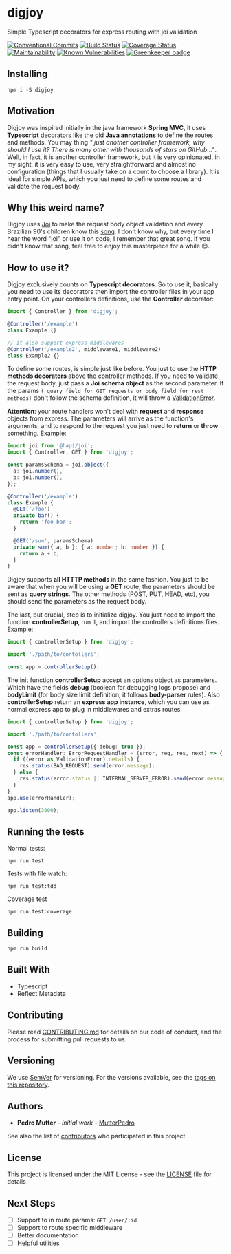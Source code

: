 # digjoy

Simple Typescript decorators for express routing with joi validation

[![Conventional Commits](https://img.shields.io/badge/Conventional%20Commits-1.0.0-yellow.svg)](https://conventionalcommits.org)
[![Build Status](https://travis-ci.org/MutterPedro/digjoy.svg?branch=master)](https://travis-ci.org/MutterPedro/digjoy)
[![Coverage Status](https://coveralls.io/repos/github/MutterPedro/digjoy/badge.svg?branch=master)](https://coveralls.io/github/MutterPedro/digjoy?branch=master)
[![Maintainability](https://api.codeclimate.com/v1/badges/a38ac8458647c365a2c3/maintainability)](https://codeclimate.com/github/MutterPedro/digjoy/maintainability)
[![Known Vulnerabilities](https://snyk.io/test/github/MutterPedro/digjoy/badge.svg?targetFile=package.json)](https://snyk.io/test/github/MutterPedro/digjoy?targetFile=package.json)
[![Greenkeeper badge](https://badges.greenkeeper.io/MutterPedro/digjoy.svg)](https://greenkeeper.io/)

## Installing

```shell script
npm i -S digjoy
```

## Motivation

Digjoy was inspired initially in the java framework **Spring MVC**, it uses **Typescript** decorators like the old **Java annotations** to define the routes and methods. You may thing _" just another controller framework, why should I use it? There is many other with thousands of stars on GitHub..."_. Well, in fact, it is another controller framework, but it is very opinionated, in my sight, it is very easy to use, very straightforward and almost no configuration (things that I usually take on a count to choose a library). It is ideal for simple APIs, which you just need to define some routes and validate the request body.

## Why this weird name?

Digjoy uses [Joi](https://hapi.dev/family/joi/?v=16.1.7) to make the request body object validation and every Brazilian 90's children know this [song](https://www.youtube.com/watch?v=9RcN6uMnWkc). I don't know why, but every time I hear the word "joi" or use it on code, I remember that great song. If you didn't know that song, feel free to enjoy this masterpiece for a while 😊.

## How to use it?

Digjoy exclusively counts on **Typescript decorators**. So to use it, basically you need to use its decorators then import the controller files in your app entry point. On your controllers definitions, use the **Controller** decorator:

```typescript
import { Controller } from 'digjoy';

@Controller('/example')
class Example {}

// it also support express middlewares
@Controller('/example2', middleware1, middleware2)
class Example2 {}
```

To define some routes, is simple just like before. You just to use the **HTTP methods decorators** above the controller methods. If you need to validate the request body, just pass a **Joi schema object** as the second parameter. If the params `( query field for GET requests or body field for rest methods)` don't follow the schema definition, it will throw a [ValidationError](https://hapi.dev/family/joi/?v=16.1.7#validationerror).

**Attention**: your route handlers won't deal with **request** and **response** objects from express. The parameters will arrive as the function's arguments, and to respond to the request you just need to **return** or **throw** something. Example:

```typescript
import joi from '@hapi/joi';
import { Controller, GET } from 'digjoy';

const paramsSchema = joi.object({
  a: joi.number(),
  b: joi.number(),
});

@Controller('/example')
class Example {
  @GET('/foo')
  private bar() {
    return 'foo bar';
  }

  @GET('/sum', paramsSchema)
  private sum({ a, b }: { a: number; b: number }) {
    return a + b;
  }
}
```

Digjoy supports **all HTTTP methods** in the same fashion. You just to be aware that when you will be using a **GET** route, the parameters should be sent as **query strings**. The other methods (POST, PUT, HEAD, etc), you should send the parameters as the request body.

The last, but crucial, step is to initialize digjoy. You just need to import the function **controllerSetup**, run it, and import the controllers definitions files. Example:

```typescript
import { controllerSetup } from 'digjoy';

import './path/to/contollers';

const app = controllerSetup();
```

The init function **controllerSetup** accept an options object as parameters. Which have the fields **debug** (boolean for debugging logs propose) and **bodyLimit** (for body size limit definition, it follows **body-parser** rules). Also **controllerSetup** return an **express app instance**, which you can use as normal express app to plug in middlewares and extras routes.

```typescript
import { controllerSetup } from 'digjoy';

import './path/to/contollers';

const app = controllerSetup({ debug: true });
const errorHandler: ErrorRequestHandler = (error, req, res, next) => {
  if ((error as ValidationError).details) {
    res.status(BAD_REQUEST).send(error.message);
  } else {
    res.status(error.status || INTERNAL_SERVER_ERROR).send(error.message);
  }
};
app.use(errorHandler);

app.listen(3000);
```

## Running the tests

Normal tests:

```shell script
npm run test
```

Tests with file watch:

```shell script
npm run test:tdd
```

Coverage test

```shell script
npm run test:coverage
```

## Building

```shell script
npm run build
```

## Built With

- Typescript
- Reflect Metadata

## Contributing

Please read [CONTRIBUTING.md](CONTRIBUTING.md) for details on our code of conduct, and the process for submitting pull requests to us.

## Versioning

We use [SemVer](http://semver.org/) for versioning. For the versions available, see the [tags on this repository](https://github.com/MutterPedro/digjoy/tags).

## Authors

- **Pedro Mutter** - _Initial work_ - [MutterPedro](https://github.com/MutterPedro)

See also the list of [contributors](https://github.com/mutterpedro/digjoy/contributors) who participated in this project.

## License

This project is licensed under the MIT License - see the [LICENSE](LICENSE) file for details

## Next Steps

- [ ] Support to in route params: `GET /user/:id`
- [ ] Support to route specific middleware
- [ ] Better documentation
- [ ] Helpful utilities
